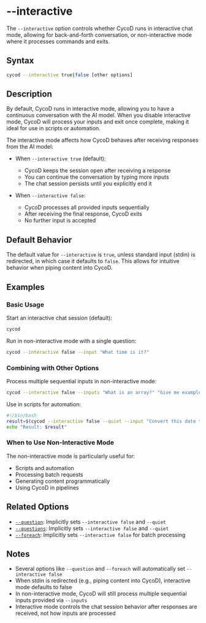 # --interactive

The `--interactive` option controls whether CycoD runs in interactive chat mode, allowing for back-and-forth conversation, or non-interactive mode where it processes commands and exits.

## Syntax

```bash
cycod --interactive true|false [other options]
```

## Description

By default, CycoD runs in interactive mode, allowing you to have a continuous conversation with the AI model. When you disable interactive mode, CycoD will process your inputs and exit once complete, making it ideal for use in scripts or automation.

The interactive mode affects how CycoD behaves after receiving responses from the AI model:

- When `--interactive true` (default):
  - CycoD keeps the session open after receiving a response
  - You can continue the conversation by typing more inputs
  - The chat session persists until you explicitly end it

- When `--interactive false`:
  - CycoD processes all provided inputs sequentially
  - After receiving the final response, CycoD exits
  - No further input is accepted

## Default Behavior

The default value for `--interactive` is `true`, unless standard input (stdin) is redirected, in which case it defaults to `false`. This allows for intuitive behavior when piping content into CycoD.

## Examples

### Basic Usage

Start an interactive chat session (default):

```bash
cycod
```

Run in non-interactive mode with a single question:

```bash
cycod --interactive false --input "What time is it?"
```

### Combining with Other Options

Process multiple sequential inputs in non-interactive mode:

```bash
cycod --interactive false --inputs "What is an array?" "Give me example code of arrays in Python"
```

Use in scripts for automation:

```bash
#!/bin/bash
result=$(cycod --interactive false --quiet --input "Convert this date to Unix timestamp: 2025-01-01")
echo "Result: $result"
```

### When to Use Non-Interactive Mode

The non-interactive mode is particularly useful for:

- Scripts and automation
- Processing batch requests
- Generating content programmatically
- Using CycoD in pipelines

## Related Options

- [`--question`](question.md): Implicitly sets `--interactive false` and `--quiet`
- [`--questions`](questions.md): Implicitly sets `--interactive false` and `--quiet`
- [`--foreach`](foreach.md): Implicitly sets `--interactive false` for batch processing

## Notes

- Several options like `--question` and `--foreach` will automatically set `--interactive false`
- When stdin is redirected (e.g., piping content into CycoD), interactive mode defaults to false
- In non-interactive mode, CycoD will still process multiple sequential inputs provided via `--inputs`
- Interactive mode controls the chat session behavior after responses are received, not how inputs are processed